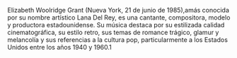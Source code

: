 Elizabeth Woolridge Grant (Nueva York, 21 de junio de
1985),a​más conocida por su nombre artístico Lana Del Rey,
es una cantante, compositora, modelo y productora estadounidense.
Su música destaca por su estilizada calidad cinematográfica,
su estilo retro, sus temas de romance trágico, glamur y melancolía
y sus referencias a la cultura pop, particularmente a los Estados 
Unidos entre los años 1940 y 1960.1 